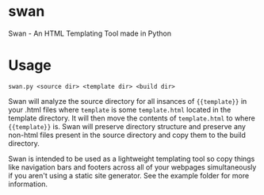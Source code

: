 # swan
Swan - An HTML Templating Tool made in Python

# Usage

`swan.py <source dir> <template dir> <build dir>`

Swan will analyze the source directory for all insances of `{{template}}` in your .html files where `template` is some `template.html` located in the template directory. It will then move the contents of `template.html` to where `{{template}}` is. Swan will preserve directory structure and preserve any non-html files present in the source directory and copy them to the build directory.

Swan is intended to be used as a lightweight templating tool so copy things like navigation bars and footers across all of your webpages simultaneously if you aren't using a static site generator. See the example folder for more information.
